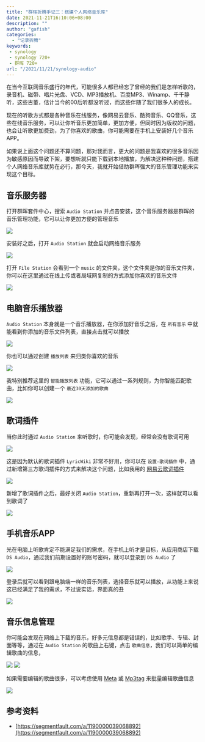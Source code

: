 ```yaml
---
title: "群晖折腾手记三：搭建个人网络音乐库"
date: 2021-11-21T16:10:06+08:00
description: ""
author: "gafish"
categories:
  - "记录折腾"
keywords:
 - synology
 - synology 720+
 - 群晖 720+
url: "/2021/11/21/synology-audio"
---
```


在当今互联网音乐盛行的年代，可能很多人都已经忘了曾经的我们是怎样听歌的，录音机、磁带、唱片光盘、VCD、MP3播放机、百度MP3、Winamp、千千静听，这些古董，估计当今的00后听都没听过，而这些伴随了我们很多人的成长。

现在的听歌方式都是各种音乐在线服务，像网易云音乐、酷狗音乐、QQ音乐，这些在线音乐服务，可以让你听音乐更加简单，更加方便，但同时因为版权的问题，也会让听歌更加费劲，为了你喜欢的歌曲，你可能需要在手机上安装好几个音乐APP。

如果说上面这个问题还不算问题，那对我而言，更大的问题是我喜欢的很多音乐因为敏感原因而导致下架，要想听就只能下载到本地播放，为解决这种种问题，搭建个人网络音乐库就势在必行，那今天，我就开始借助群晖强大的音乐管理功能来实现这个目标。

## 音乐服务器

打开群晖套件中心，搜索 `Audio Station` 并点击安装，这个音乐服务器是群晖的音乐管理功能，它可以让你更加方便的管理音乐

![](/images/2021-11-21-synology-audio/1.jpg)

安装好之后，打开 `Audio Station` 就会启动网络音乐服务

![](/images/2021-11-21-synology-audio/2.jpg)

打开 `File Station` 会看到一个 `music` 的文件夹，这个文件夹是你的音乐文件夹，你可以在这里通过在线上传或者局域网复制的方式添加你喜欢的音乐文件

![](/images/2021-11-21-synology-audio/3.jpg)

## 电脑音乐播放器

`Audio Station` 本身就是一个音乐播放器，在你添加好音乐之后，在 `所有音乐` 中就能看到你添加的音乐文件列表，直接点击就可以播放

![](/images/2021-11-21-synology-audio/4.jpg)

你也可以通过创建 `播放列表` 来归类你喜欢的音乐

![](/images/2021-11-21-synology-audio/5.jpg)

我特别推荐这里的 `智能播放列表` 功能，它可以通过一系列规则，为你智能匹配歌曲，比如你可以创建一个 `最近30天添加的歌曲`

![](/images/2021-11-21-synology-audio/6.jpg)

## 歌词插件

当你此时通过 `Audio Station` 来听歌时，你可能会发现，经常会没有歌词可用

![](/images/2021-11-21-synology-audio/7.jpg)

这是因为默认的歌词插件 `LyricWiki` 非常不好用，你可以在 `设置-歌词插件` 中，通过新增第三方歌词插件的方式来解决这个问题，比如我用的 [网易云歌词插件](https://github.com/LudySu/Synology-LrcPlugin)

![](/images/2021-11-21-synology-audio/8.jpg)

新增了歌词插件之后，最好关闭 `Audio Station`，重新再打开一次，这样就可以看到歌词了

![](/images/2021-11-21-synology-audio/9.jpg)

## 手机音乐APP

光在电脑上听歌肯定不能满足我们的需求，在手机上听才是目标，从应用商店下载 `DS Audio`，通过我们前期设置好的账号密码，就可以登录到 `DS Audio` 了

![](/images/2021-11-21-synology-audio/10.jpg)

登录后就可以看到跟电脑端一样的音乐列表，选择音乐就可以播放，从功能上来说这已经满足了我的需求，不过说实话，界面真的丑

![](/images/2021-11-21-synology-audio/11.jpg)

## 音乐信息管理

你可能会发现在网络上下载的音乐，好多元信息都是错误的，比如歌手、专辑、封面等等，通过在 `Audio Station` 的歌曲上右键，点击 `歌曲信息`，我们可以简单的编辑歌曲的信息，

![](/images/2021-11-21-synology-audio/12.jpg)
![](/images/2021-11-21-synology-audio/13.jpg)

如果需要编辑的歌曲很多，可以考虑使用 [Meta](https://www.macwk.com/soft/meta) 或 [Mp3tag](https://www.macwk.com/soft/mp3tag) 来批量编辑歌曲信息

![](/images/2021-11-21-synology-audio/14.jpg)


## 参考资料

- [https://segmentfault.com/a/1190000039068892](https://segmentfault.com/a/1190000039068892)